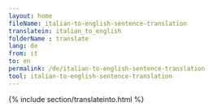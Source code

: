 ```yaml
---
layout: home
fileName: italian-to-english-sentence-translation
translatein: italian_to_english
folderName : translate
lang: de
from: it
to: en
permalink: /de/italian-to-english-sentence-translation
tool: italian-to-english-sentence-translation
---
```

{% include section/translateinto.html %}